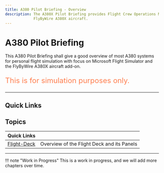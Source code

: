 ```yaml
---
title: A380 Pilot Briefing - Overview
description: The A380X Pilot Briefing provides Flight Crew Operations Manuals (FCOM) styled documentation for the 
             FlyByWire A380X aircraft.
---
```


<link rel="stylesheet" href="../../../stylesheets/toc-tables.css">

# A380 Pilot Briefing

This A380 Pilot Briefing shall give a good overview of most A380
systems for personal flight simulation with focus on Microsoft Flight
Simulator and the FlyByWire A380X aircraft add-on.

<p style="color:coral; font-size:24px;">This is for simulation purposes only.</p>

---

## Quick Links

<!-- [Clickable Flight Deck](flight-deck/index.md){ .md-button } -->

##  Topics

| Quick Links                         |                                            |
|:------------------------------------|--------------------------------------------|
| [Flight-Deck](flight-deck/index.md) | Overview of the Flight Deck and its Panels |  


---

!!! note "Work in Progress"
    This is a work in progress, and we will add more chapters over time.
